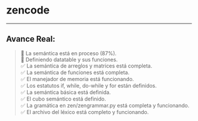 # zencode
-----------------------------------------------------------

## Avance Real:
> 🔲 La semántica está en proceso (87%).  
> 🔲 Definiendo datatable y sus funciones.   
> ✅ La semántica de arreglos y matrices está completa.  
> ✅ La semántica de funciones está completa.  
> ✅ El manejador de memoria está funcionando.  
> ✅ Los estatutos if, while, do-while y for están definidos.  
> ✅ La semántica básica está definida.  
> ✅ El cubo semántico está definido.  
> ✅ La gramática en zen/zengrammar.py está completa y funcionando.  
> ✅ El archivo del léxico está completo y funcionando.
